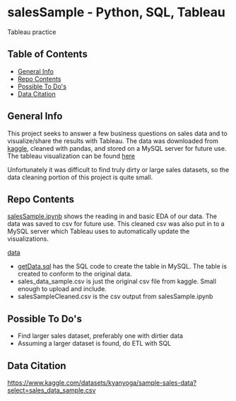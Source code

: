 # salesSample - Python, SQL, Tableau
Tableau practice

## Table of Contents
* [General Info](#general-info)
* [Repo Contents](#repo-contents)
* [Possible To Do's](#possible-to-do's)
* [Data Citation](#data-citation)

## General Info
This project seeks to answer a few business questions on sales data and to visualize/share the results with Tableau.  The data was downloaded from [kaggle](https://www.kaggle.com/datasets/kyanyoga/sample-sales-data?select=sales_data_sample.csv), cleaned with pandas, and stored on a MySQL server for future use. The tableau visualization can be found [here](https://public.tableau.com/app/profile/zade.alfalah/viz/salesDashboard_16805458941440/Dashboard1) 

Unfortunately it was difficult to find truly dirty or large sales datasets, so the data cleaning portion of this project is quite small.  

## Repo Contents
[salesSample.ipynb](https://github.com/zadealfalah/salesSample/blob/main/salesSample.ipynb) shows the reading in and basic EDA of our data.  The data was saved to csv for future use.  This cleaned csv was also put in to a MySQL server which Tableau uses to automatically update the visualizations. 

[data](https://github.com/zadealfalah/salesSample/tree/main/data)
 - [getData.sql](https://github.com/zadealfalah/salesSample/blob/main/data/getData.sql) has the SQL code to create the table in MySQL.  The table is created to conform to the original data.  
 - sales_data_sample.csv is just the original csv file from kaggle.  Small enough to upload and include.
 - salesSampleCleaned.csv is the csv output from salesSample.ipynb
 

## Possible To Do's
- Find larger sales dataset, preferably one with dirtier data 
- Assuming a larger dataset is found, do ETL with SQL

## Data Citation
https://www.kaggle.com/datasets/kyanyoga/sample-sales-data?select=sales_data_sample.csv
